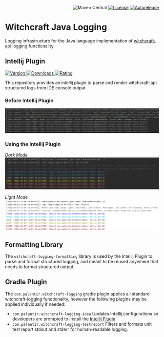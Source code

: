 <p align="right">
<img src="https://img.shields.io/maven-central/v/com.palantir.witchcraft.java.logging/witchcraft-logging-formatting" alt="Maven Central">
<a href="https://opensource.org/licenses/Apache-2.0"><img src="https://img.shields.io/badge/License-Apache%202.0-lightgrey.svg" alt="License"></a>
<a href="https://autorelease.general.dmz.palantir.tech/palantir/witchcraft-java-logging"><img src="https://img.shields.io/badge/Perform%20an-Autorelease-success.svg" alt="Autorelease"></a>
</p>

# Witchcraft Java Logging

Logging infrastructure for the Java language implementation of [witchcraft-api](https://github.com/palantir/witchcraft-api) logging functionality.

## Intellij Plugin
[![Version](https://img.shields.io/jetbrains/plugin/v/17344) ![Downloads](http://phpstorm.espend.de/badge/17344/downloads) ![Rating](https://img.shields.io/jetbrains/plugin/r/stars/17344)](https://plugins.jetbrains.com/plugin/17344-witchcraft-logging)

This repository provides an intellij plugin to parse and render witchcraft-api structured logs from IDE console output.

### Before Intellij Plugin
![Unformatted](static/unformatted.png)

### Using the Intellij Plugin

_Dark Mode_
![Formatted Dark](static/formatted_dark.png)

_Light Mode_
![Formatted Light](static/formatted_light.png)

## Formatting Library

The `witchcraft-logging-formatting` library is used by the Intellij Plugin to parse and format structured logging, and meant
to be reused anywhere that needs to format structured output.

## Gradle Plugin

The `com.palantir.witchcraft-logging` gradle plugin applies all standard witchcraft-logging functionality, however the following plugins may be applied individually if needed:

* `com.palantir.witchcraft-logging-idea` Updates Intellij configurations so developers are prompted to install the [Intellij Plugin](#intellij-plugin).
* `com.palantir.witchcraft-logging-testreport` Filters and formats unit test report stdout and stderr for human-readable logging.